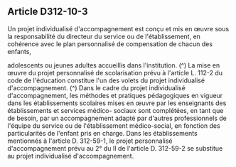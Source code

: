 ## Article D312-10-3

Un projet individualisé d'accompagnement est conçu et mis en œuvre sous la responsabilité du directeur du
service ou de l'établissement, en cohérence avec le plan personnalisé de compensation de chacun des enfants,

adolescents ou jeunes adultes accueillis dans l'institution. (^)
La mise en œuvre du projet personnalisé de scolarisation prévu à l'article L. 112-2 du code de l'éducation
constitue l'un des volets du projet individualisé d'accompagnement. (^)
Dans le cadre du projet individualisé d'accompagnement, les méthodes et pratiques pédagogiques en vigueur
dans les établissements scolaires mises en œuvre par les enseignants des établissements et services médico-
sociaux sont complétées, en tant que de besoin, par un accompagnement adapté par d'autres professionnels
de l'équipe du service ou de l'établissement médico-social, en fonction des particularités de l'enfant pris en
charge.
Dans les établissements mentionnés à l'article D. 312-59-1, le projet personnalisé d'accompagnement prévu
au 2° du II de l'article D. 312-59-2 se substitue au projet individualisé d'accompagnement.

